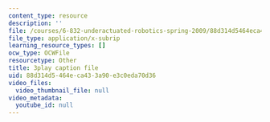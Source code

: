 ```yaml
---
content_type: resource
description: ''
file: /courses/6-832-underactuated-robotics-spring-2009/88d314d5464eca433a90e3c0eda70d36_oWr1_LybOZI.srt
file_type: application/x-subrip
learning_resource_types: []
ocw_type: OCWFile
resourcetype: Other
title: 3play caption file
uid: 88d314d5-464e-ca43-3a90-e3c0eda70d36
video_files:
  video_thumbnail_file: null
video_metadata:
  youtube_id: null
---
```

